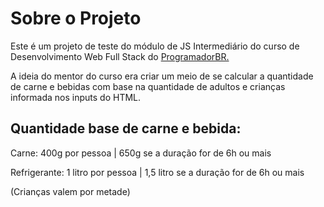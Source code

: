 <h1>Sobre o Projeto</h1>

<p>Este é um projeto de teste do módulo de JS Intermediário do curso de Desenvolvimento Web Full Stack do <a href="https://programadorbr.com/">ProgramadorBR.</a></p>

<p>A ideia do mentor do curso era criar um meio de se calcular a quantidade de carne e bebidas com base na quantidade de adultos e crianças informada nos inputs do HTML.</p>

<h2>Quantidade base de carne e bebida:</h2>

<p>Carne: 400g por pessoa | 650g se a duração for de 6h ou mais</p>
<p>Refrigerante: 1 litro por pessoa | 1,5 litro se a duração for de 6h ou mais</p>
<p>(Crianças valem por metade)</p>
